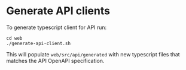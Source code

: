 # Generate API clients

To generate typescript client for API run:

```shell
cd web
./generate-api-client.sh
```

This will populate `web/src/api/generated` with new typescript files that matches the API OpenAPI specification.